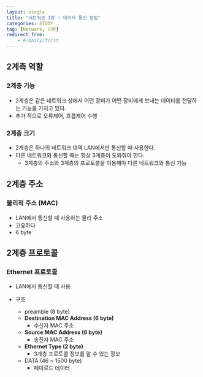 ```yaml
---
layout: single
title: "네트워크 3장 : 데이터 통신 방법"
categories: STUDY
tag: [Network, 이론]
redirect_from:
    - #/daily/first
---
```


## 2계측 역할
### 2계층 기능
- 2계층은 같은 네트워크 상에서 어떤 장비가 어떤 장비에게 보내는 데이터를 전달하는 기능을 가지고 있다.
- 추가 적으로 오류제어, 흐름제어 수행

### 2계층 크기
- 2계층은 하나의 네트워크 대역 LAN에서만 통신할 때 사용한다.
- 다른 네트워크와 통신할 때는 항상 3계층이 도와줘야 한다.
  - 3계층의 주소와 3계층의 프로토콜을 이용해야 다른 네트워크와 통신 가능

## 2계층 주소
### 물리적 주소 (MAC)
- LAN에서 통신할 때 사용하는 물리 주소
- 고유하다
- 6 byte

## 2계층 프로토콜
### Ethernet 프로토콜
- LAN에서 통신할 때 사용

- 구조
  - preamble (8 byte)
  - **Destination MAC Address (6 byte)**
    - 수신자 MAC 주소
  - **Source MAC Address (6 byte)**
    - 송진자 MAC 주소
  - **Ethernet Type (2 byte)**
    - 3계층 프로토콜 정보를 알 수 있는 정보
  - DATA (46 ~ 1500 byte)
    - 페이로드 데이터